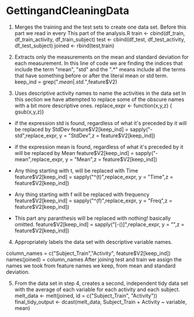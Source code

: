 # GettingandCleaningData


1. Merges the training and the test sets to create one data set.
Before this part we read in every 
  This part of the analysis.R 
train <- cbind(df_train, df_train_activity, df_train_subject)
test <- cbind(df_test, df_test_activity, df_test_subject)
joined <- rbind(test,train)

2. Extracts only the measurements on the mean and standard deviation for each measurement.
In this line of code we are finding the indices that include the term "mean", "std" and the ".*"
means include all the terms that have something before or after the literal mean or std term.
keep_ind = grep(".*mean*|.*std.*",feature$V2)


3. Uses descriptive activity names to name the activities in the data set
In this section we have attempted to replace some of the obscure names with a bit more descriptive ones.
  replace_expr <- function(x,y,z) { gsub(x,y,z)}
- if the expression std is found, regardless of what it's preceded by it will be replaced by StdDev
  feature$V2[keep_ind] = sapply("-std",replace_expr,  y = "StdDev",z = feature$V2[keep_ind])

- if the expression mean is found, regardless of what it's preceded by it will be replaced by Mean
  feature$V2[keep_ind] = sapply("-mean",replace_expr,  y = "Mean",z = feature$V2[keep_ind])

- Any thing starting with t, will be replaced with Time
  feature$V2[keep_ind] = sapply("^(t)",replace_expr,  y = "Time",z = feature$V2[keep_ind])

- Any thing starting with f will be replaced with frequency
  feature$V2[keep_ind] = sapply("^(f)",replace_expr,  y = "Freq",z = feature$V2[keep_ind])

- This part any paranthesis will be replaced with nothing! basically omitted.
   feature$V2[keep_ind] = sapply("[-()]",replace_expr,  y = "",z = feature$V2[keep_ind])

4. Appropriately labels the data set with descriptive variable names.

  column_names = c("Subject_Train","Activity", feature$V2[keep_ind])
  names(joined) = column_names
  After joining test and train we assign the names we took from feature names we keep, from mean and standard deviation.


5. From the data set in step 4, creates a second, independent tidy data set with the average of each
    variable for each activity and each subject.
melt_data <- melt(joined, id = c("Subject_Train", "Activity"))
final_tidy_output <- dcast(melt_data, Subject_Train + Activity ~ variable, mean)

